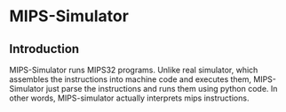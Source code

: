 # MIPS-Simulator

## Introduction

MIPS-Simulator runs MIPS32 programs.
Unlike real simulator, which assembles the instructions into machine code and executes them, 
MIPS-Simulator just parse the instructions and runs them using python code.
In other words, MIPS-simulator actually interprets mips instructions.
